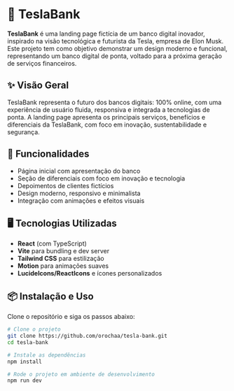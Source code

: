 # 🚀 TeslaBank

**TeslaBank** é uma landing page fictícia de um banco digital inovador, inspirado na visão tecnológica e futurista da Tesla, empresa de Elon Musk. Este projeto tem como objetivo demonstrar um design moderno e funcional, representando um banco digital de ponta, voltado para a próxima geração de serviços financeiros.

## ✨ Visão Geral

TeslaBank representa o futuro dos bancos digitais: 100% online, com uma experiência de usuário fluida, responsiva e integrada a tecnologias de ponta. A landing page apresenta os principais serviços, benefícios e diferenciais da TeslaBank, com foco em inovação, sustentabilidade e segurança.

## 🧩 Funcionalidades

- Página inicial com apresentação do banco
- Seção de diferenciais com foco em inovação e tecnologia
- Depoimentos de clientes fictícios
- Design moderno, responsivo e minimalista
- Integração com animações e efeitos visuais

## 🖥️ Tecnologias Utilizadas

- **React** (com TypeScript)
- **Vite** para bundling e dev server
- **Tailwind CSS** para estilização
- **Motion** para animações suaves
- **LucideIcons/ReactIcons** e ícones personalizados

## 📦 Instalação e Uso

Clone o repositório e siga os passos abaixo:

```bash
# Clone o projeto
git clone https://github.com/orochaa/tesla-bank.git
cd tesla-bank

# Instale as dependências
npm install

# Rode o projeto em ambiente de desenvolvimento
npm run dev
```
